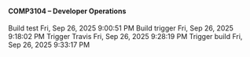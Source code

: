 #### COMP3104 – Developer Operations
Build test Fri, Sep 26, 2025  9:00:51 PM
Build trigger Fri, Sep 26, 2025  9:18:02 PM
Trigger Travis Fri, Sep 26, 2025  9:28:19 PM
Trigger build Fri, Sep 26, 2025  9:33:17 PM
